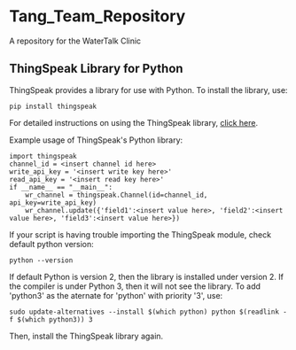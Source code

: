 # Tang_Team_Repository
A repository for the WaterTalk Clinic 

## ThingSpeak Library for Python
ThingSpeak provides a library for use with Python. To install the library, use:

    pip install thingspeak

For detailed instructions on using the ThingSpeak library, [click here](https://thingspeak.readthedocs.io/en/latest/install.html).

Example usage of ThingSpeak's Python library:

    import thingspeak
    channel_id = <insert channel id here>
    write_api_key = '<insert write key here>'
    read_api_key = '<insert read key here>'
    if __name__ == "__main__":
        wr_channel = thingspeak.Channel(id=channel_id, api_key=write_api_key)
        wr_channel.update({'field1':<insert value here>, 'field2':<insert value here>, 'field3':<insert value here>})

If your script is having trouble importing the ThingSpeak module, check default python version:

    python --version

If default Python is version 2, then the library is installed under version 2. If the compiler is under Python 3, then it will not see the library. To add 'python3' as the aternate for 'python' with priority '3', use:

    sudo update-alternatives --install $(which python) python $(readlink -f $(which python3)) 3

Then, install the ThingSpeak library again.
